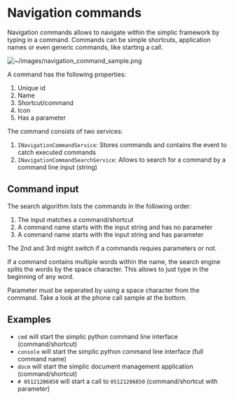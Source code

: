 # Navigation commands

Navigation commands allows to navigate within the simplic framework by typing in a command. Commands
can be simple shortcuts, application names or even generic commands, like starting a call.

![~/images/navigation_command_sample.png](~/images/navigation_command_sample.png)

A command has the following properties:

 1. Unique id
 2. Name
 4. Shortcut/command
 5. Icon
 6. Has a parameter

The command consists of two services:

1. `INavigationCommandService`: Stores commands and contains the event to catch executed commands
2. `INavigationCommandSearchService`: Allows to search for a command by a command line input (string)

## Command input

The search algorithm lists the commands in the following order:

1. The input matches a command/shortcut
2. A command name starts with the input string and has no parameter
3. A command name starts with the input string and has parameter

The 2nd and 3rd might switch if a commands requies parameters or not.

If a command contains multiple words within the name, the search engine splits the words by the space character.
This allows to just type in the beginning of any word.

Parameter must be seperated by using a space character from the command. Take a look at the phone call sample at the bottom.

## Examples

* `cmd` will start the simplic python command line interface (command/shortcut)
* `console` will start the simplic python command line interface (full command name)
* `docm` will start the simplic document management application (command/shortcut)
* `# 05121206850` will start a call to `05121206850` (command/shortcut with parameter)
 